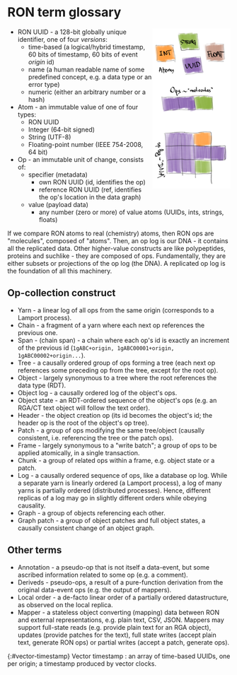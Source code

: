 # RON term glossary

<a href="dna.png"><img style="float: right; width: 35%;" src="dna.png"></a>

* RON UUID - a 128-bit globally unique identifier, one of four *versions*:
    * time-based (a logical/hybrid timestamp, 60 bits of timestamp, 60 bits of event *origin* id)
    * name (a human readable name of some predefined concept, e.g. a data type or an error type)
    * numeric (either an arbitrary number or a hash)
* Atom - an immutable value of one of four types:
    * RON UUID
    * Integer (64-bit signed)
    * String (UTF-8)
    * Floating-point number (IEEE 754-2008, 64 bit)
* Op - an immutable unit of change, consists of:
    * specifier (metadata)
        * own RON UUID (id, identifies the op)
        * reference RON UUID (ref, identifies the op's location in the data graph)
    * value (payload data)
        * any number (zero or more) of value atoms (UUIDs, ints, strings, floats)

If we compare RON atoms to real (chemistry) atoms, then RON ops are "molecules", composed of "atoms".
Then, an op log is our DNA - it contains all the replicated data.
Other higher-value constructs are like polypeptides, proteins and suchlike - they are composed of ops.
Fundamentally, they are either subsets or projections of the op log (the DNA).
A replicated op log is the foundation of all this machinery.

## Op-collection construct

* Yarn - a linear log of all ops from the same origin (corresponds to a Lamport process).
* Chain - a fragment of a yarn where each next op references the previous one.
* Span - (chain span) - a chain where each op's id is exactly an increment of the previous id (`1gABC+origin, 1gABC00001+origin, 1gABC00002+origin...`).
* Tree - a causally ordered group of ops forming a tree (each next op references some preceding op from the tree, except for the root op).
* Object - largely synonymous to a tree where the root references the data type (RDT).
* Object log - a causally ordered log of the object's ops.
* Object state - an RDT-ordered sequence of the object's ops (e.g. an RGA/CT text object will follow the text order). 
* Header - the object creation op (its id becomes the object's id; the header op is the root of the object's op tree).
* Patch - a group of ops modifying the same tree/object (causally consistent, i.e. referencing the tree or the patch ops).
* Frame - largely synonymous to a "write batch"; a group of ops to be applied atomically, in a single transaction.
* Chunk - a group of related ops within a frame, e.g. object state or a patch.
* Log - a causally ordered sequence of ops, like a database op log.
  While a separate yarn is linearly ordered (a Lamport process), a log of many yarns is partially ordered (distributed processes).
  Hence, different replicas of a log may go in slightly different orders while obeying causality.
* Graph - a group of objects referencing each other.
* Graph patch - a group of object patches and full object states, a causally consistent change of an object graph.

## Other terms

* Annotation - a pseudo-op that is not itself a data-event, but some ascribed information related to some op (e.g. a comment).
* Deriveds - pseudo-ops, a result of a pure-function derivation from the original data-event ops (e.g. the output of mappers).
* Local order - a de-facto linear order of a partially ordered datastructure, as observed on the local replica.
* Mapper - a stateless object converting (mapping) data between RON and external representations, e.g. plain text, CSV, JSON.
    Mappers may support full-state reads (e.g. provide plain text for an RGA object), updates (provide patches for the text),
    full state writes (accept plain text, generate RON ops) or partial writes (accept a patch, generate ops).

{:#vector-timestamp} Vector timestamp
: an array of time-based UUIDs, one per origin; a timestamp produced by vector clocks. 
